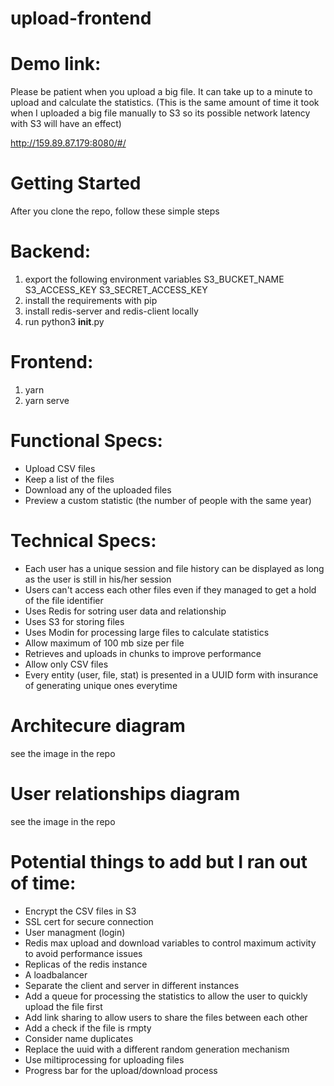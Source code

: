# upload-frontend

# Demo link: 

Please be patient when you upload a big file. It can take up to a minute to upload and calculate the statistics. (This is the same amount of time it took when I uploaded a big file manually to S3 so its possible network latency with S3 will have an effect)

http://159.89.87.179:8080/#/

# Getting Started

After you clone the repo, follow these simple steps

# Backend:

1. export the following environment variables S3_BUCKET_NAME S3_ACCESS_KEY S3_SECRET_ACCESS_KEY
2. install the requirements with pip
3. install redis-server and redis-client locally
4. run python3 __init__.py

# Frontend:

1. yarn
2. yarn serve

# Functional Specs:

- Upload CSV files
- Keep a list of the files
- Download any of the uploaded files
- Preview a custom statistic (the number of people with the same year)

# Technical Specs:

- Each user has a unique session and file history can be displayed as long as the user is still in his/her session
- Users can't access each other files even if they managed to get a hold of the file identifier
- Uses Redis for sotring user data and relationship
- Uses S3 for storing files
- Uses Modin for processing large files to calculate statistics
- Allow maximum of 100 mb size per file
- Retrieves and uploads in chunks to improve performance
- Allow only CSV files
- Every entity (user, file, stat) is presented in a UUID form with insurance of generating unique ones everytime

# Architecure diagram

see the image in the repo

# User relationships diagram

see the image in the repo

# Potential things to add but I ran out of time:

- Encrypt the CSV files in S3
- SSL cert for secure connection
- User managment (login)
- Redis max upload and download variables to control maximum activity to avoid performance issues
- Replicas of the redis instance
- A loadbalancer
- Separate the client and server in different instances
- Add a queue for processing the statistics to allow the user to quickly upload the file first
- Add link sharing to allow users to share the files between each other
- Add a check if the file is rmpty
- Consider name duplicates
- Replace the uuid with a different random generation mechanism
- Use miltiprocessing for uploading files
- Progress bar for the upload/download process 
